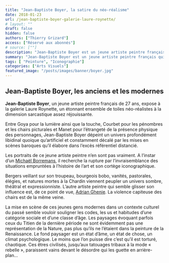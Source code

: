 ```yaml
---
title: "Jean-Baptiste Boyer, la satire du néo-réalisme"
date: 2018-01-23
url: /jean-baptiste-boyer-galerie-laure-roynette/
# layout: ""
draft: false
hidden: false
authors: ["Thierry Grizard"]
access: ["Réservé aux abonnés"]
# source: [""]
description: "Jean-Baptiste Boyer est un jeune artiste peintre français qui pratique une forme ironique de néo-réalisme, inspiré ouvertement de Manet ou Courbet"
summary: "Jean-Baptiste Boyer est un jeune artiste peintre français qui pratique une forme ironique de néo-réalisme, inspiré ouvertement de Manet ou Courbet"
tags: [ "Peinture", "Iconographie"]
categories: ["Arts Visuels"]
featured_image: "/posts/images/banner/boyer.jpg"
---
```

## Jean-Baptiste Boyer, les anciens et les modernes

**Jean-Baptiste Boyer**, un jeune artiste peintre français de 27 ans, expose à la galerie Laure Roynette, un étonnant ensemble de toiles néo-réalistes à la dimension sarcastique assez réjouissante.

Entre Goya pour la lumière ainsi que la touche, Courbet pour les pénombres et les chairs picturales et Manet pour l’étrangeté de la présence physique des personnages, Jean-Baptiste Boyer dépeint un univers profondément libidinal quoique qu’artificiel et constamment décalé par les mises en scènes baroques qu’il élabore dans l’excès référentiel distancié.

Les portraits de ce jeune artiste peintre n’en sont pas vraiment. A l’instar d’un [Michaël Borremans](/michael-borremans/), il recherche la rupture par l’invraisemblance des situations empruntées à l’histoire de l’art et son cortège iconographique.

Bergers veillant sur son troupeau, bourgeois bobo, vanités, pastorales, élégies, et natures mortes à la Chardin viennent peupler un univers sombre, théâtral et expressionniste. L’autre artiste peintre qui semble glisser son influence est, de ce point de vue, [Adrian Ghenie](/adrian-ghenie/). La violence capiteuse des chairs est de la même veine.

La mise en scène de ces jeunes gens modernes dans un contexte culturel du passé semble vouloir souligner les codes, les us et habitudes d’une catégorie sociale et d’une classe d’âge. Les paysages évoquant parfois ceux du Titien de la dernière période ne sont évidemment pas une représentation de la Nature, pas plus qu’ils ne l’étaient dans la peinture de la Renaissance. Le fond paysager est un état d’âme, un état de chose, un climat psychologique. Le moins que l’on puisse dire c’est qu’il est torturé, chaotique. Ces êtres civilisés, jusqu’aux tatouages tribaux à la mode « rebelle », paraissent vains devant le désordre qui les guette en arrière-plan...